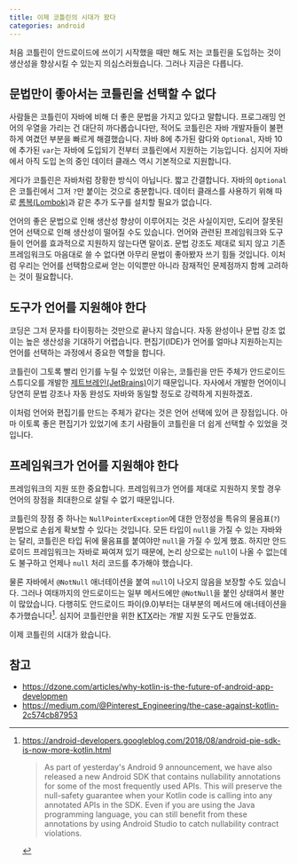 ```yaml
---
title: 이제 코틀린의 시대가 왔다
categories: android
---
```


처음 코틀린이 안드로이드에 쓰이기 시작했을 때만 해도 저는 코틀린을 도입하는 것이 생산성을 향상시킬 수 있는지 의심스러웠습니다. 그러나 지금은 다릅니다.

## 문법만이 좋아서는 코틀린을 선택할 수 없다

사람들은 코틀린이 자바에 비해 더 좋은 문법을 가지고 있다고 말합니다. 프로그래밍 언어의 우열을 가리는 건 대단히 까다롭습니다만, 적어도 코틀린은 자바 개발자들이 불편하게 여겼던 부분을 빠르게 해결했습니다. 자바 8에 추가된 람다와 `Optional`, 자바 10에 추가된 `var`는 자바에 도입되기 전부터 코틀린에서 지원하는 기능입니다. 심지어 자바에서 아직 도입 논의 중인 데이터 클래스 역시 기본적으로 지원합니다.

게다가 코틀린은 자바처럼 장황한 방식이 아닙니다. 짧고 간결합니다. 자바의 `Optional`은 코틀린에서 그저 `?`만 붙이는 것으로 충분합니다. 데이터 클래스를 사용하기 위해 따로 [롬복(Lombok)][lombok]과 같은 추가 도구를 설치할 필요가 없습니다.

언어의 좋은 문법으로 인해 생산성 향상이 이루어지는 것은 사실이지만, 도리어 잘못된 언어 선택으로 인해 생산성이 떨어질 수도 있습니다. 언어와 관련된 프레임워크와 도구들이 언어를 효과적으로 지원하지 않는다면 말이죠. 문법 강조도 제대로 되지 않고 기존 프레임워크도 마음대로 쓸 수 없다면 아무리 문법이 좋아봤자 쓰기 힘들 것입니다. 이처럼 우리는 언어를 선택함으로써 얻는 이익뿐만 아니라 잠재적인 문제점까지 함께 고려하는 것이 필요합니다.

[lombok]: https://projectlombok.org/

## 도구가 언어를 지원해야 한다

코딩은 그저 문자를 타이핑하는 것만으로 끝나지 않습니다. 자동 완성이나 문법 강조 없이는 높은 생산성을 기대하기 어렵습니다. 편집기(IDE)가 언어를 얼마냐 지원하는지는 언어를 선택하는 과정에서 중요한 역할을 합니다.

코틀린이 그토록 빨리 인기를 누릴 수 있었던 이유는, 코틀린을 만든 주체가 안드로이드 스튜디오를 개발한 [제트브레인(JetBrains)][jetbrains]이기 때문입니다. 자사에서 개발한 언어이니 당연히 문법 강조나 자동 완성도 자바와 동일할 정도로 강력하게 지원하겠죠.

이처럼 언어와 편집기를 만드는 주체가 같다는 것은 언어 선택에 있어 큰 장점입니다. 아마 이토록 좋은 편집기가 있었기에 초기 사람들이 코틀린을 더 쉽게 선택할 수 있었을 것입니다.

[jetbrains]: https://www.jetbrains.com/

## 프레임워크가 언어를 지원해야 한다

프레임워크의 지원 또한 중요합니다. 프레임워크가 언어를 제대로 지원하지 못할 경우 언어의 장점을 최대한으로 살릴 수 없기 때문입니다.

코틀린의 장점 중 하나는 `NullPointerException`에 대한 안정성을 특유의 물음표(`?`) 문법으로 손쉽게 확보할 수 있다는 것입니다. 모든 타입이 `null`을 가질 수 있는 자바와는 달리, 코틀린은 타입 뒤에 물음표를 붙여야만 `null`을 가질 수 있게 했죠. 하지만 안드로이드 프레임워크는 자바로 짜여져 있기 때문에, 논리 상으로는 `null`이 나올 수 없는데도 불구하고 언제나 `null` 처리 코드를 추가해야 했습니다.

물론 자바에서 `@NotNull` 애너테이션을 붙여 `null`이 나오지 않음을 보장할 수도 있습니다. 그러나 여태까지의 안드로이드는 일부 메서드에만 `@NotNull`을 붙인 상태여서 불만이 많았습니다. 다행히도 안드로이드 파이(9.0)부터는 대부분의 메서드에 애너테이션을 추가했습니다[^android-pie-sdk-is-now-more-kotlin]. 심지어 코틀린만을 위한 [KTX][ktx]라는 개발 지원 도구도 만들었죠.

이제 코틀린의 시대가 왔습니다.

[^android-pie-sdk-is-now-more-kotlin]:
    <https://android-developers.googleblog.com/2018/08/android-pie-sdk-is-now-more-kotlin.html>

    > As part of yesterday's Android 9 announcement, we have also released a new Android SDK that contains nullability annotations for some of the most frequently used APIs. This will preserve the null-safety guarantee when your Kotlin code is calling into any annotated APIs in the SDK. Even if you are using the Java programming language, you can still benefit from these annotations by using Android Studio to catch nullability contract violations.

[ktx]: https://developer.android.com/kotlin/ktx

## 참고

- <https://dzone.com/articles/why-kotlin-is-the-future-of-android-app-developmen>
- <https://medium.com/@Pinterest_Engineering/the-case-against-kotlin-2c574cb87953>


